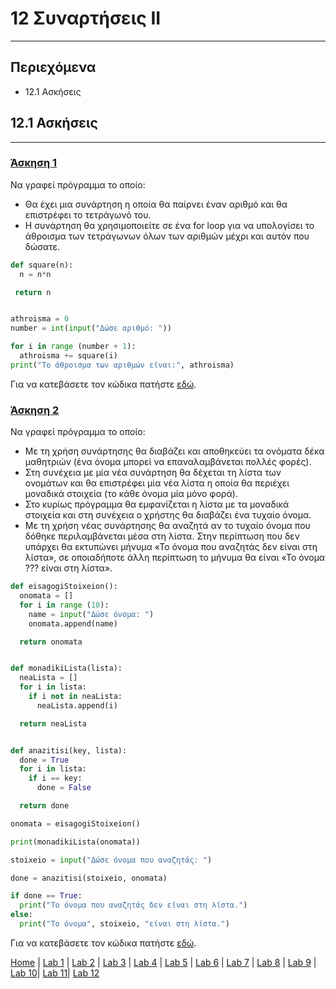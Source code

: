 # 12 Συναρτήσεις II

---

## Περιεχόμενα

- 12.1 Ασκήσεις

## 12.1 Ασκήσεις

---

### [Άσκηση 1](source/lab_12/lab_12_exercise_1.py)

Να γραφεί πρόγραμμα το οποίο:

- Θα έχει μια συνάρτηση η οποία θα παίρνει έναν αριθμό και θα
επιστρέφει το τετράγωνό του.
- Η συνάρτηση θα χρησιμοποιείτε σε ένα for loop για να υπολογίσει το άθροισμα των τετράγωνων όλων των αριθμών μέχρι και αυτόν που δώσατε.

```python
def square(n):
  n = n*n

 return n


athroisma = 0
number = int(input("Δώσε αριθμό: "))

for i in range (number + 1):
  athroisma += square(i)
print("Το άθροισμα των αριθμών είναι:", athroisma)
```

Για να κατεβάσετε τον κώδικα πατήστε [εδώ](source/lab_12/lab_12_exercise_1.py).

### [Άσκηση 2](source/lab_12/lab_12_exercise_2.py)

Να γραφεί πρόγραμμα το οποίο:

- Με τη χρήση συνάρτησης θα διαβάζει και αποθηκεύει τα ονόματα δέκα
μαθητριών (ένα όνομα μπορεί να επαναλαμβάνεται πολλές φορές).
- Στη συνέχεια με μία νέα συνάρτηση θα δέχεται τη λίστα των ονομάτων και θα επιστρέφει μία νέα λίστα η οποία θα περιέχει μοναδικά στοιχεία (το κάθε όνομα μία μόνο φορά).
- Στο κυρίως πρόγραμμα θα εμφανίζεται η λίστα με τα μοναδικά στοιχεία και στη συνέχεια ο χρήστης θα διαβάζει ένα τυχαίο όνομα.
- Με τη χρήση νέας συνάρτησης θα αναζητά αν το τυχαίο όνομα που δόθηκε περιλαμβάνεται μέσα στη λίστα. Στην περίπτωση που δεν υπάρχει θα εκτυπώνει μήνυμα «Το όνομα που αναζητάς δεν είναι στη λίστα», σε οποιαδήποτε άλλη περίπτωση το μήνυμα θα είναι «Το όνομα ??? είναι στη λίστα».

```python
def eisagogiStoixeion():
  onomata = []
  for i in range (10):
    name = input("Δώσε όνομα: ")
    onomata.append(name)

  return onomata


def monadikiLista(lista):
  neaLista = []
  for i in lista:
    if i not in neaLista:
      neaLista.append(i)

  return neaLista


def anazitisi(key, lista):
  done = True
  for i in lista:
    if i == key:
      done = False

  return done

onomata = eisagogiStoixeion()

print(monadikiLista(onomata))

stoixeio = input("Δώσε όνομα που αναζητάς: ")

done = anazitisi(stoixeio, onomata)

if done == True:
  print("Το όνομα που αναζητάς δεν είναι στη λίστα.")
else:
  print("Το όνομα", stoixeio, "είναι στη λίστα.")
```

Για να κατεβάσετε τον κώδικα πατήστε [εδώ](source/lab_12/lab_12_exercise_2.py).

[Home](../README.md) | [Lab 1](lab_01.md) | [Lab 2](lab_02.md) | [Lab 3](lab_03.md) | [Lab 4](lab_04.md) | [Lab 5](lab_05.md) | [Lab 6](lab_06.md) | [Lab 7](lab_07.md) | [Lab 8](lab_08.md) | [Lab 9](lab_09.md) | [Lab 10](lab_10.md)| [Lab 11](lab_11.md)| [Lab 12](lab_12.md)
